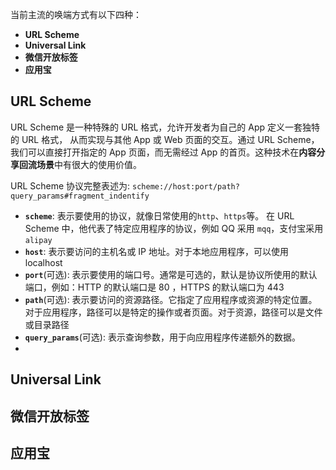 当前主流的唤端方式有以下四种：
- **URL Scheme**
- **Universal Link**
- **微信开放标签**
- **应用宝**

## URL Scheme

URL Scheme 是一种特殊的 URL 格式，允许开发者为自己的 App 定义一套独特的 URL 格式， 从而实现与其他 App 或 Web 页面的交互。通过 URL Scheme，我们可以直接打开指定的 App 页面，而无需经过 App 的首页。这种技术在**内容分享回流场景**中有很大的使用价值。

URL Scheme 协议完整表述为: `scheme://host:port/path?query_params#fragment_indentify`
- **`scheme`**: 表示要使用的协议，就像日常使用的`http`、`https`等。 在 URL Scheme 中，他代表了特定应用程序的协议，例如 QQ 采用 `mqq`，支付宝采用 `alipay`
- **`host`**: 表示要访问的主机名或 IP 地址。对于本地应用程序，可以使用 localhost
- **`port`**(可选): 表示要使用的端口号。通常是可选的，默认是协议所使用的默认端口，例如：HTTP 的默认端口是 80 ，HTTPS 的默认端口为 443
- **`path`**(可选): 表示要访问的资源路径。它指定了应用程序或资源的特定位置。对于应用程序，路径可以是特定的操作或者页面。对于资源，路径可以是文件或目录路径
- **`query_params`**(可选): 表示查询参数，用于向应用程序传递额外的数据。
- 
## Universal Link
## 微信开放标签
## 应用宝